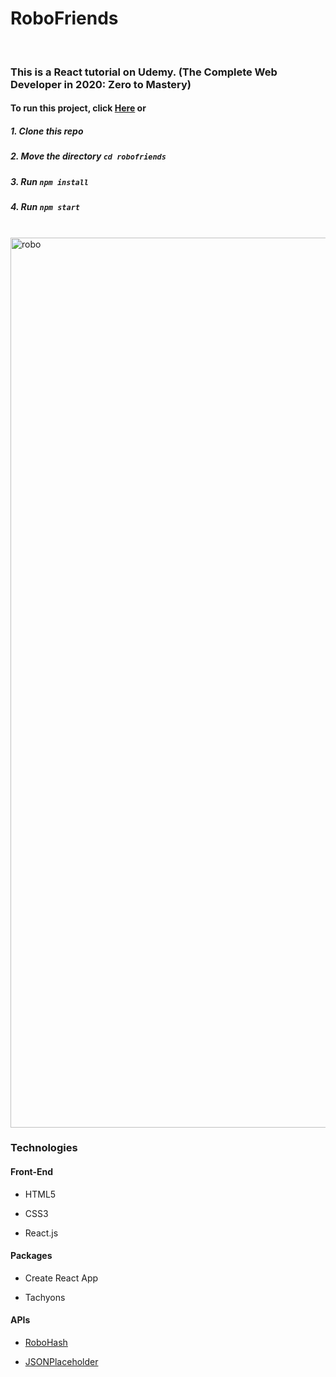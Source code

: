 # RoboFriends

<br/>

### This is a React tutorial on Udemy. (The Complete Web Developer in 2020: Zero to Mastery)

#### To run this project, click [Here](https://chansookim316.github.io/robofriends/) or

##### 1. Clone this repo

##### 2. Move the directory `cd robofriends`

##### 3. Run `npm install`

##### 4. Run `npm start`

<br/>

<img width="1424" alt="robo" src="https://user-images.githubusercontent.com/58630853/87654458-e5559d00-c791-11ea-9630-2cf56b40033a.png">

<br/>

### Technologies

####  Front-End

* HTML5

* CSS3

* React.js


####  Packages

* Create React App

* Tachyons


####  APIs

* [RoboHash](https://robohash.org/)

* [JSONPlaceholder](https://jsonplaceholder.typicode.com/)

